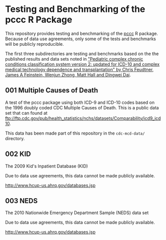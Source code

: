 # Testing and Benchmarking of the pccc R Package

This repository provides testing and benchmarking of the
[pccc](https://github.com/dewittpe/pccc) R package. Because of data use
agreements, only some of the tests and benchmarks will be publicly reproducible.  

The first three
subdirectories are testing and benchmarks based on the
the published results and data sets noted in 
["Pediatric complex chronic conditions classification system version
2: updated for ICD-10 and complex medical technology dependence and
transplantation" by Chris Feudtner, James A Feinstein, Wenjun Zhong, Matt Hall
and Dingwei Dai](http://bmcpediatr.biomedcentral.com/articles/10.1186/1471-2431-14-199).


## 001 Multiple Causes of Death

A test of the pccc package using both ICD-9 and ICD-10 codes based on the 1996
doubly coded CDC Multiple Causes of Death.  This is a public data set that can
found at ftp://ftp.cdc.gov/pub/health_statistics/nchs/datasets/Comparability/icd9_icd10.

This data has been made part of this repository in the `cdc-mcd-data/` directory.

## 002 KID
The 2009 Kid's Inpatient Database (KID)

Due to data use agreements, this data cannot be made publicly available.

http://www.hcup-us.ahrq.gov/databases.jsp


## 003 NEDS
The 2010 Nationwide Emergency Department Sample (NEDS) data set

Due to data use agreements, this data cannot be made publicly available.

http://www.hcup-us.ahrq.gov/databases.jsp
